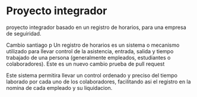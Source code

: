 # Proyecto integrador 

proyecto integrador basado en un registro de horarios, para una empresa de seguiridad.

Cambio santiago p
Un registro de horarios es un sistema o mecanismo utilizado para llevar control de la asistencia, entrada, salida y tiempo trabajado de una persona (generalmente empleados, estudiantes o colaboradores).
Este es un nuevo cambio prueba de pull request

Este sistema permitira  llevar un control ordenado y preciso del tiempo laborado por cada uno de los colaboradores, facilitando asi el registro en la nomina de cada empleado y su liquidacion.